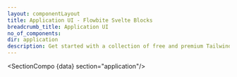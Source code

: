 ```yaml
---
layout: componentLayout
title: Application UI - Flowbite Svelte Blocks
breadcrumb_title: Application UI
no_of_components: 
dir: application
description: Get started with a collection of free and premium Tailwind CSS UI components for admin dashboard layouts, sidebars, charts, widgets, kanban boards, and more.
---
```

<script lang="ts">
  import type { PageData } from './$types';
  import SectionCompo from '../utils/Sectioncompo.svelte';
  export let data: PageData;
</script>

<SectionCompo {data} section="application"/>